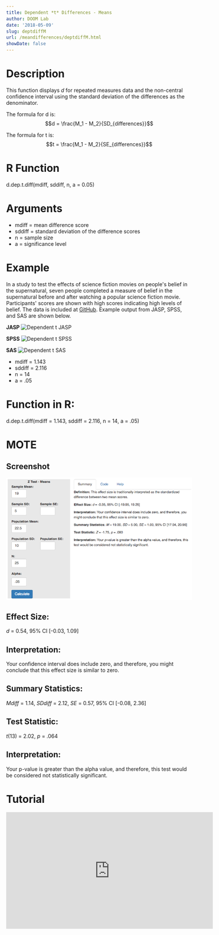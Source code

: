 ```yaml
---
title: Dependent *t* Differences - Means
author: DOOM Lab
date: '2018-05-09'
slug: deptdiffM
url: /meandifferences/deptdiffM.html
showDate: false
---
```


<script src="//yihui.name/js/math-code.js"></script>
<script async
src="//cdn.bootcss.com/mathjax/2.7.1/MathJax.js?config=TeX-MML-AM_CHTML">
</script>

# Description   

This function displays *d* for repeated measures data and the non-central confidence interval using the standard deviation of the differences as the denominator.

The formula for d is: $$d = \frac{M_1 - M_2}{SD_{differences}}$$
 
The formula for t is: $$t = \frac{M_1 - M_2}{SE_{differences}}$$

# R Function

d.dep.t.diff(mdiff, sddiff, n, a = 0.05)

# Arguments 

+ mdiff	= mean difference score
+ sddiff = standard deviation of the difference scores
+ n	= sample size
+ a	= significance level

# Example  

In a study to test the effects of science fiction movies on people's belief in the supernatural, seven people completed a measure of belief in the supernatural before and after watching a popular science fiction movie. Participants' scores are shown with high scores indicating high levels of belief. The data is included at [GitHub](https://github.com/doomlab/shiny-server/tree/master/MOTE/examples). Example output from JASP, SPSS, and SAS are shown below.

**JASP**
![Dependent t JASP](https://raw.githubusercontent.com/doomlab/shiny-server/master/MOTE/examples/dependent%20t%20JASP.png)

**SPSS**
![Dependent t SPSS](https://raw.githubusercontent.com/doomlab/shiny-server/master/MOTE/examples/dependent%20t%20SPSS.png)

**SAS**
![Dependent t SAS](https://raw.githubusercontent.com/doomlab/shiny-server/master/MOTE/examples/dependent%20t%20SAS.PNG)

+ mdiff	= 1.143
+ sddiff = 2.116
+ n	= 14
+ a	= .05

# Function in R: 

d.dep.t.diff(mdiff = 1.143, sddiff = 2.116, n = 14, a = .05)

# MOTE

## Screenshot

![Z-Test Means Screenshot](../images/z-test-means-screen.png)

## Effect Size:

*d* = 0.54, 95% CI [-0.03, 1.09]

## Interpretation: 

Your confidence interval does include zero, and therefore, you might conclude that this effect size is similar to zero.

## Summary Statistics: 

*Mdiff* = 1.14, *SDdiff* = 2.12, *SE* = 0.57, 95% CI [-0.08, 2.36]

## Test Statistic: 

*t*(13) = 2.02, *p* = .064

## Interpretation: 

Your p-value is greater than the alpha value, and therefore, this test would be considered not statistically significant.

# Tutorial

<iframe width="560" height="315" src="https://www.youtube.com/embed/eq9X4ynxq2A" frameborder="0" allow="autoplay; encrypted-media" allowfullscreen></iframe>
